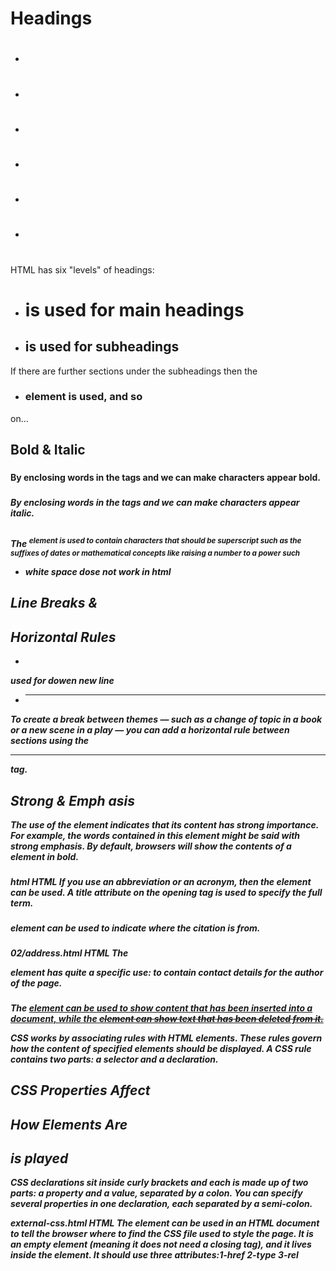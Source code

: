 # Headings
- <h1>
- <h2>
- <h3>
- <h4>
- <h5>
- <h6>
HTML has six "levels" of
headings:
- <h1> is used for main headings
- <h2> is used for subheadings
If there are further sections
under the subheadings then the
- <h3> element is used, and so
on...
## Bold & Italic
### <b>
By enclosing words in the tags
<b> and </b> we can make
characters appear bold.

### <i>
By enclosing words in the tags
<i> and </i> we can make
characters appear italic.

## <sup>
The <sup> element is used
to contain characters that
should be superscript such
as the suffixes of dates or
mathematical concepts like
raising a number to a power such

- white space dose not work in html

## Line Breaks &
## Horizontal Rules
- <br/>
used for dowen new line 

- <hr />
To create a break between
themes — such as a change of
topic in a book or a new scene
in a play — you can add a
horizontal rule between sections
using the <hr /> tag.
## Strong & Emph asis
<strong>
The use of the <strong>
element indicates that its
content has strong importance.
For example, the words
contained in this element might
be said with strong emphasis.
By default, browsers will show
the contents of a <strong>
element in bold.

### <abbr>
 html HTML
If you use an abbreviation or
an acronym, then the <abbr>
element can be used. A title
attribute on the opening tag is
used to specify the full term.

### <cite> 
element can be used
to indicate where the citation is
from.
### <address>
 02/address.html HTML
The <address> element has
quite a specific use: to contain
contact details for the author of
the page.
### <ins>
### <del>
The <ins> element can be used
to show content that has been
inserted into a document, while
the <del> element can show text
that has been deleted from it.

CSS works by associating rules with HTML elements. These rules govern
how the content of specified elements should be displayed. A CSS rule
contains two parts: a selector and a declaration.

## CSS Properties Affect
## How Elements Are
## is played
CSS declarations sit inside curly brackets and each is made up of two
parts: a property and a value, separated by a colon. You can specify
several properties in one declaration, each separated by a semi-colon.

<link> external-css.html HTML
The <link> element can be used
in an HTML document to tell the
browser where to find the CSS
file used to style the page. It is an
empty element (meaning it does
not need a closing tag), and it
lives inside the <head> element.
It should use three attributes:1-href 2-type 3-rel
<style>
You can also include CSS rules
within an HTML page by placing
them inside a <style> element,
which usually sits inside the
<head> element of the page.
The <style> element should use
the type attribute to indicate
that the styles are specified in
CSS. The value should be text/
css.
You should write comments to explain what your code does.
They help make your code easier to read and understand.
This can help you and others who read your code.

## DATA TYPES
JavaScript distinguishes between numbers,
- strings, 
- Booleans.
- NUMERIC DATA TYPE

## ARRAYS
An array is a special type of variable. It doesn't
just store one value; it stores a list of values.
You should consider using an
array whenever you are working
with a list or a set of values that
are related to each other.
Arrays are especially helpful
when you do not know how
many items a list will contain
because, when you create the
array, you do not need to specify
how many values it will hold.
If you don't know how many
items a list will contain, rather
than creating enough variables
for a long list (when you might
only use a small percentage
of them), using an array is
considered a better solution.
For example, an array can be
suited to storing the individual
items on a shopping list because
it is a list of related items.
Additionally, each time you write
a new shopping list, the number
of items on it may differ.
As you will see on the next page,
va lues in an array are separated
by commas.
In Chapter 12, you will see that
arrays can be very helpful when
representing complex data.

## VALUES IN ARRAYS
Values in an array are accessed as if they are in
a numbered list. It is important to know that the
numbering of this list starts at zero (not one).

## EXPRESSIONS
An expression evaluates into (results in) a single value. Broadly speaking
there are two types of expressions.
